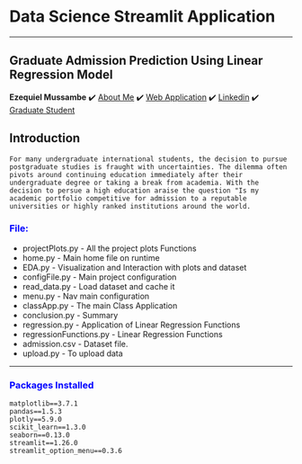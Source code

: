 
# Data Science Streamlit Application
___
## Graduate Admission Prediction Using Linear Regression Model
**Ezequiel Mussambe**
✔️ [About Me](https://portfolio-em.streamlit.app)
✔️ [Web Application](https://dsappcmse830.streamlit.app/)
✔️ [Linkedin](https://www.linkedin.com/in/ezequiel-mussambe-089b51127/)
✔️ [Graduate Student](https://directory.natsci.msu.edu/Directory/Profiles/Person/103192)

## Introduction
    For many undergraduate international students, the decision to pursue postgraduate studies is fraught with uncertainties. The dilemma often pivots around continuing education immediately after their undergraduate degree or taking a break from academia. With the decision to persue a high education araise the question "Is my academic portfolio competitive for admission to a reputable universities or highly ranked institutions around the world.
### <span style="color:blue">File:</span>

* projectPlots.py - All the project plots Functions
* home.py - Main home file on runtime
* EDA.py - Visualization and Interaction with plots and dataset
* configFile.py - Main project configuration
* read_data.py - Load dataset and cache it
* menu.py - Nav main configuration
* classApp.py - The main  Class Application
* conclusion.py -  Summary
* regression.py - Application of Linear Regression Functions
* regressionFunctions.py - Linear Regression Functions 
* admission.csv - Dataset file.
* upload.py -  To upload data
---
### <span style="color:blue"> Packages Installed </span>
    matplotlib==3.7.1
    pandas==1.5.3
    plotly==5.9.0
    scikit_learn==1.3.0
    seaborn==0.13.0
    streamlit==1.26.0
    streamlit_option_menu==0.3.6


